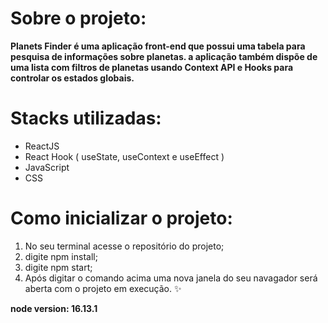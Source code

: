 # Sobre o projeto:

**Planets Finder é uma aplicação front-end que possui uma tabela para pesquisa de informações sobre planetas. a aplicação também dispõe de uma lista com filtros de planetas usando Context API e Hooks para controlar os estados globais.**

# Stacks utilizadas:

- ReactJS
- React Hook ( useState, useContext e useEffect )
- JavaScript
- CSS

# Como inicializar o projeto: 

1. No seu terminal acesse o repositório do projeto;
2. digite npm install;
3. digite npm start;
4. Após digitar o comando acima uma nova janela do seu navagador será aberta com o projeto em execução. :sparkles:	


**node version: 16.13.1**
